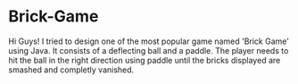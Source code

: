 # Brick-Game
Hi Guys! I tried to design one of the most popular game named 'Brick Game' using Java. It consists of a deflecting ball and a paddle. The player needs to hit the ball in the right direction using paddle until the bricks displayed are smashed and completly vanished. 
